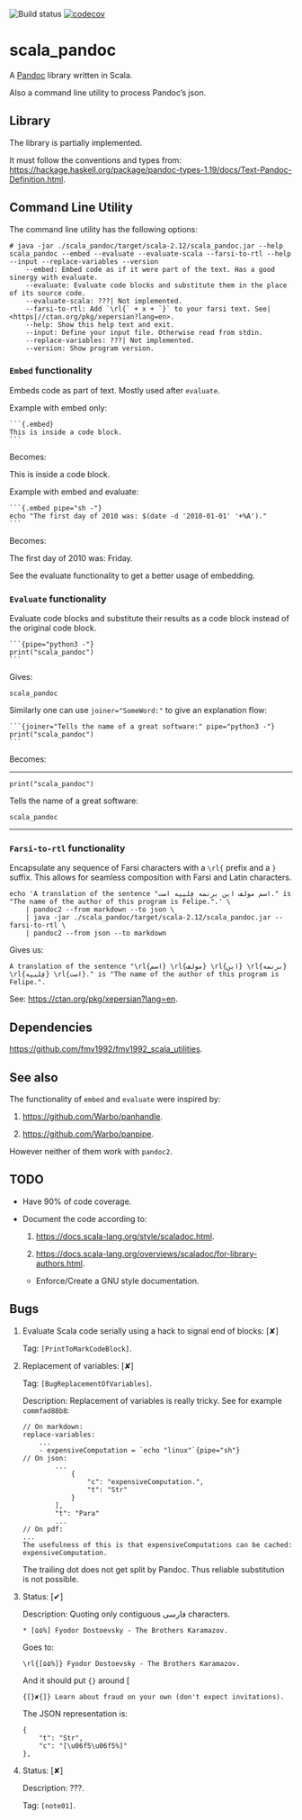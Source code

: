 [comment]: # ( ???: XXX: Do not edit this file directly! Edit `./documentation/readme.md` and `make` this file.)

![Build
status](https://travis-ci.com/fmv1992/scala_pandoc.svg?branch=dev)
[![codecov](https://codecov.io/gh/fmv1992/scala_pandoc/branch/dev/graph/badge.svg)](https://codecov.io/gh/fmv1992/scala_pandoc)

# scala\_pandoc

A [Pandoc](http://pandoc.org) library written in Scala.

Also a command line utility to process Pandoc’s json.

## Library

The library is partially implemented.

It must follow the conventions and types from:
<https://hackage.haskell.org/package/pandoc-types-1.19/docs/Text-Pandoc-Definition.html>.

## Command Line Utility

The command line utility has the following options:

    # java -jar ./scala_pandoc/target/scala-2.12/scala_pandoc.jar --help
    scala_pandoc --embed --evaluate --evaluate-scala --farsi-to-rtl --help --input --replace-variables --version
        --embed: Embed code as if it were part of the text. Has a good sinergy with evaluate.
        --evaluate: Evaluate code blocks and substitute them in the place of its source code.
        --evaluate-scala: ???| Not implemented.
        --farsi-to-rtl: Add `\rl{` + x + `}` to your farsi text. See| <https|//ctan.org/pkg/xepersian?lang=en>.
        --help: Show this help text and exit.
        --input: Define your input file. Otherwise read from stdin.
        --replace-variables: ???| Not implemented.
        --version: Show program version.

### `Embed` functionality

Embeds code as part of text. Mostly used after `evaluate`.

Example with embed only:

    ```{.embed}
    This is inside a code block.
    ```

Becomes:

This is inside a code block.

Example with embed and evaluate:

    ```{.embed pipe="sh -"}
    echo "The first day of 2010 was: $(date -d '2010-01-01' '+%A')."
    ```

Becomes:

The first day of 2010 was: Friday.

See the evaluate functionality to get a better usage of embedding.

### `Evaluate` functionality

Evaluate code blocks and substitute their results as a code block
instead of the original code block.

    ```{pipe="python3 -"}
    print("scala_pandoc")
    ```

Gives:

    scala_pandoc

Similarly one can use `joiner="SomeWord:"` to give an explanation flow:

    ```{joiner="Tells the name of a great software:" pipe="python3 -"}
    print("scala_pandoc")
    ```

Becomes:

-----

    print("scala_pandoc")

Tells the name of a great software:

    scala_pandoc

-----

### `Farsi-to-rtl` functionality

Encapsulate any sequence of Farsi characters with a `\rl{` prefix and a
`}` suffix. This allows for seamless composition with Farsi and Latin
characters.

    echo 'A translation of the sentence "اسم مولف این برنمه فِلیپه است." is "The name of the author of this program is Felipe.".' \
        | pandoc2 --from markdown --to json \
        | java -jar ./scala_pandoc/target/scala-2.12/scala_pandoc.jar --farsi-to-rtl \
        | pandoc2 --from json --to markdown

Gives us:

    A translation of the sentence "\rl{اسم} \rl{مولف} \rl{این} \rl{برنمه}
    \rl{فِلیپه} \rl{است}." is "The name of the author of this program is
    Felipe.".

See: <https://ctan.org/pkg/xepersian?lang=en>.

## Dependencies

<https://github.com/fmv1992/fmv1992_scala_utilities>.

## See also

The functionality of `embed` and `evaluate` were inspired by:

1.  <https://github.com/Warbo/panhandle>.

2.  <https://github.com/Warbo/panpipe>.

However neither of them work with `pandoc2`.

## TODO

  - Have 90% of code coverage.

  - Document the code according to:
    
    1.  <https://docs.scala-lang.org/style/scaladoc.html>.
    
    2.  <https://docs.scala-lang.org/overviews/scaladoc/for-library-authors.html>.
    
    <!-- end list -->
    
      - Enforce/Create a GNU style documentation.

## Bugs

1.  Evaluate Scala code serially using a hack to signal end of blocks:
    \[✘\]
    
    Tag: `[PrintToMarkCodeBlock]`.

2.  Replacement of variables: \[✘\]
    
    Tag: `[BugReplacementOfVariables]`.
    
    Description: Replacement of variables is really tricky. See for
    example `commfad88b8`:
    
        // On markdown:
        replace-variables:
            ...
            - expensiveComputation = `echo "linux"`{pipe="sh"}
        // On json:
                ...
                    {
                        "c": "expensiveComputation.",
                        "t": "Str"
                    }
                ],
                "t": "Para"
                ...
        // On pdf:
        ...
        The usefulness of this is that expensiveComputations can be cached:
        expensiveComputation.
    
    The trailing dot does not get split by Pandoc. Thus reliable
    substitution is not possible.

3.  Status: \[✔\]
    
    Description: Quoting only contiguous فارسی characters.
    
        * [۵۵%] Fyodor Dostoevsky - The Brothers Karamazov.
    
    Goes to:
    
        \rl{[۵۵%]} Fyodor Dostoevsky - The Brothers Karamazov.
    
    And it should put `{}` around \[
    
        {[}✘{]} Learn about fraud on your own (don't expect invitations).
    
    The JSON representation is:
    
        {
            "t": "Str",
            "c": "[\u06f5\u06f5%]"
        },

4.  Status: \[✘\]
    
    Description: ???.
    
    Tag: `[note01]`.
